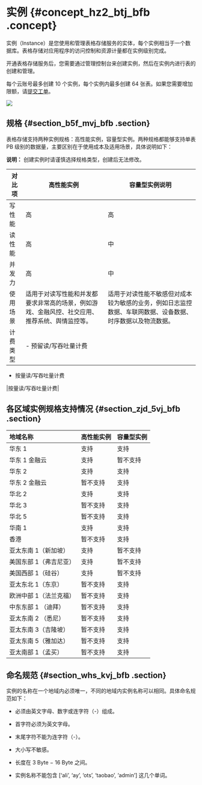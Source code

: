 # 实例 {#concept_hz2_btj_bfb .concept}

实例（Instance）是您使用和管理表格存储服务的实体，每个实例相当于一个数据库。表格存储对应用程序的访问控制和资源计量都在实例级别完成。

开通表格存储服务后，您需要通过管理控制台来创建实例，然后在实例内进行表的创建和管理。

每个云账号最多创建 10 个实例，每个实例内最多创建 64 张表。如果您需要增加限额，请[提交工单](https://workorder-intl.console.aliyun.com/#/ticket/createInd)。

![](http://static-aliyun-doc.oss-cn-hangzhou.aliyuncs.com/assets/img/20250/154407806811543_zh-CN.jpg)

## 规格 {#section_b5f_mvj_bfb .section}

表格存储支持两种实例规格：高性能实例，容量型实例。两种规格都能够支持单表 PB 级别的数据量，主要区别在于使用成本及适用场景，具体说明如下：

**说明：** 创建实例时请谨慎选择规格类型，创建后无法修改。

|对比项|高性能实例|容量型实例说明|
|---|-----|-------|
|写性能|高|高|
|读性能|高|中|
|并发力|高|中|
|使用场景|适用于对读写性能和并发都要求非常高的场景，例如游戏、金融风控、社交应用、推荐系统、舆情监控等。|适用于对读性能不敏感但对成本较为敏感的业务，例如日志监控数据、车联网数据、设备数据、时序数据以及物流数据。|
|计费类型| -   预留读/写吞吐量计费
-   按量读/写吞吐量计费

 |按量读/写吞吐量计费|

## 各区域实例规格支持情况 {#section_zjd_5vj_bfb .section}

|地域名称|高性能实例|容量型实例|
|:---|:----|:----|
|华东 1|支持|支持|
|华东 1 金融云|支持|暂不支持|
|华东 2|支持|支持|
|华东 2 金融云|暂不支持|支持|
|华北 2|支持|支持|
|华北 3|暂不支持|支持|
|华北 5|暂不支持|支持|
|华南 1|支持|支持|
|香港|暂不支持|支持|
|亚太东南 1（新加坡）|支持|暂不支持|
|美国东部 1（弗吉尼亚）|支持|暂不支持|
|美国西部 1（硅谷）|支持|暂不支持|
|亚太东北 1（东京）|暂不支持|支持|
|欧洲中部 1（法兰克福）|暂不支持|支持|
|中东东部 1 （迪拜）|暂不支持|支持|
|亚太东南 2 （悉尼）|暂不支持|支持|
|亚太东南 3（吉隆坡）|暂不支持|支持|
|亚太东南 5（雅加达）|暂不支持|支持|
|亚太南部 1（孟买）|暂不支持|支持|

## 命名规范 {#section_whs_kvj_bfb .section}

实例的名称在一个地域内必须唯一，不同的地域内实例名称可以相同。具体命名规范如下：

-   必须由英文字母、数字或连字符（-）组成。

-   首字符必须为英文字母。

-   末尾字符不能为连字符（-）。

-   大小写不敏感。

-   长度在 3 Byte − 16 Byte 之间。

-   实例名称不能包含 \[‘ali’, ‘ay’, ‘ots’, ‘taobao’, ‘admin’\] 这几个单词。


